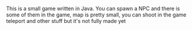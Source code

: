 This is a small game written in Java.
You can spawn a NPC and there is some of them in the game, map is pretty small, you can shoot in the game teleport and other stuff but it's not fully made yet
